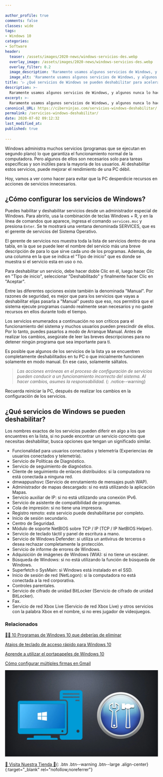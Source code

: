 ```yaml
---

author_profile: true
comments: false
classes: wide
tags:
- Windows 10
categories:
- Software
header:
  teaser: /assets/images/2020-news/windows-servicios-des.webp
  overlay_image: /assets/images/2020-news/windows-servicios-des.webp
  overlay_filter: 0.2
  image_description: 'Raramente usamos algunos servicios de Windows, y algunos nunca lo hacen. Se pueden deshabilitar para mejorar el rendimiento del sistema operativo.'
  image_alt: 'Raramente usamos algunos servicios de Windows, y algunos nunca lo hacen. Se pueden deshabilitar para mejorar el rendimiento del sistema operativo.'
title: '▷ ¿Qué servicios de Windows se pueden deshabilitar para acelerar el sistema?'
description: >-
  Raramente usamos algunos servicios de Windows, y algunos nunca lo hacen. Se pueden deshabilitar para mejorar el rendimiento del sistema operativo.
excerpt: >-
  Raramente usamos algunos servicios de Windows, y algunos nunca lo hacen. Se pueden deshabilitar para mejorar el rendimiento del sistema operativo.
canonical_URL: https://ciberninjas.com/servicios-windows-deshabilitar/
permalink: /servicios-windows-deshabilitar/
date: 2020-07-02 09:12:32
last_modified_at: 
published: true

---
```


Windows administra muchos servicios (programas que se ejecutan en segundo plano) lo que garantiza el funcionamiento normal de la computadora. Pero algunos de ellos son necesarios solo para tareas específicas y son inútiles para la mayoría de los usuarios. Al deshabilitar estos servicios, puede mejorar el rendimiento de una PC débil.

Hoy, vamos a ver como hacer para evitar que la PC desperdicie recursos en acciones de servicios innecesarios.

## **¿Cómo configurar los servicios de Windows?**

Puedes habilitar y deshabilitar servicios desde un administrador especial de Windows. Para abrirlo, usa la combinación de teclas Windows + R, y en la línea de comandos que aparece, ingresa el comando `services.msc` y presiona `Enter`. Se te mostrará una ventana denominada SERVICES, que es el gerente de servicios del Sistema Operativo.

El gerente de servicios nos muestra toda la lista de servicios dentro de una tabla, en la que se puede leer el nombre del servicio más una breve descripción de para lo que sirve cada uno de los programas. Además, de una columna en la que se indica el "Tipo de inicio" que es donde se muestra si el servicio esta en uso o no.

Para deshabilitar un servicio, debe hacer doble Clic en él, luego hacer Clic en "Tipo de inicio", seleccionar "Deshabilitado" y finalmente hacer Clic en "Aceptar".

Entre las diferentes opciones existe también la denominada "Manual". Por razones de seguridad, es mejor que para los servicios que vayas a deshabilitar elijas pasarla a "Manual" puesto que eso, nos permitirá que el sistema ejecute programas cuando realmente sean necesarios y no gaste recursos en ellos durante todo el tiempo.

Los servicios enumerados a continuación no son críticos para el funcionamiento del sistema y ​​muchos usuarios pueden prescindir de ellos. Por lo tanto, puedes pasarlos a modo de Arranque Manual. Antes de realizar los cambios, asegúrate de leer las breves descripciones para no detener ningún programa que sea importante para ti.

Es posible que algunos de los servicios de la lista ya se encuentren completamente deshabilitados en tu PC o que inicialmente funcionen solamente en modo manual. En ese caso, solamente sáltalos.

> *Las acciones erróneas en el proceso de configuración de servicios pueden conducir a un funcionamiento incorrecto del sistema. Al hacer cambios, asumes la responsabilidad.*
{: .notice--warning}

Recuerda reiniciar la PC, después de realizar los cambios en la configuración de los servicios.

## **¿Qué servicios de Windows se pueden deshabilitar?**

Los nombres exactos de los servicios pueden diferir en algo a los que encuentres en la lista, si no puede encontrar un servicio concreto que necesitas deshabilitar, busca opciones que tengan un significado similar.

- Funcionalidad para usuarios conectados y telemetría (Experiencias de usuarios conectados y telemetría).
- Servicio de Políticas de Diagnóstico.
- Servicio de seguimiento de diagnóstico.
- Cliente de seguimiento de enlaces distribuidos: si la computadora no está conectada a ninguna red.
- dmwappushsvc (Servicio de enrutamiento de mensajes push WAP).
- Administrador de mapas descargado: si no está utilizando la aplicación Mapas.
- Servicio auxiliar de IP: si no está utilizando una conexión IPv6.
- Servicio de asistente de compatibilidad de programas.
- Cola de impresión: si no tiene una impresora.
- Registro remoto: este servicio puede deshabilitarse por completo.
- Inicio de sesión secundario.
- Centro de Seguridad.
- Módulo de soporte NetBIOS sobre TCP / IP (TCP / IP NetBIOS Helper).
- Servicio de teclado táctil y panel de escritura a mano.
- Servicio de Windows Defender: si utiliza un antivirus de terceros o desea rechazar completamente la protección.
- Servicio de informe de errores de Windows.
- Adquisición de imágenes de Windows (WIA): si no tiene un escáner.
- Búsqueda de Windows: si no está utilizando la función de búsqueda de Windows.
- Superfetch o SysMain: si Windows está instalado en el SSD.
- Inicio de sesión de red (NetLogon): si la computadora no está conectada a la red corporativa.
- Controles parentales.
- Servicio de cifrado de unidad BitLocker (Servicio de cifrado de unidad BitLocker).
- Fax.
- Servicio de red Xbox Live (Servicio de red Xbox Live) y otros servicios con la palabra Xbox en el nombre, si no eres jugador de videojuegos.

### Relacionados

[👨‍🔧 10 Programas de Windows 10 que deberías de eliminar](https://ciberninjas.com/10-programas-eliminar-windows-10/)

[Atajos de teclado de acceso rápido para Windows 10]((https://ciberninjas.com/atajos-teclado-windows-10/))

[Aprende a utilizar el portapapeles de Windows 10](https://ciberninjas.com/portapapeles-windows-10/)

[Cómo configurar múltiples firmas en Gmail](https://ciberninjas.com/configurar-firmas-gmail/)

![Raramente usamos algunos servicios de Windows, y algunos nunca lo hacen. Se pueden deshabilitar para mejorar el rendimiento del sistema operativo.](/assets/images/2020-news/windows-servicios-des.webp "Raramente usamos algunos servicios de Windows, y algunos nunca lo hacen. Se pueden deshabilitar para mejorar el rendimiento del sistema operativo.")

[🎁 Visita Nuestra Tienda 🎁](https://www.amazon.es/shop/cibercursos){: .btn .btn--warning .btn--large .align-center}{:target="_blank" rel="nofollow,noreferrer"}